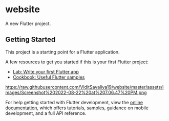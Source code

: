 # website

A new Flutter project.

## Getting Started

This project is a starting point for a Flutter application.

A few resources to get you started if this is your first Flutter project:

- [Lab: Write your first Flutter app](https://docs.flutter.dev/get-started/codelab)
- [Cookbook: Useful Flutter samples](https://docs.flutter.dev/cookbook)

https://raw.githubusercontent.com/ViditSavaliya19/website/master/assets/images/Screenshot%202022-08-22%20at%207.06.47%20PM.png

For help getting started with Flutter development, view the
[online documentation](https://docs.flutter.dev/), which offers tutorials,
samples, guidance on mobile development, and a full API reference.
